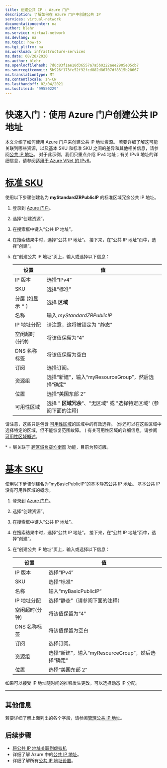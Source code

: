 ```yaml
---
title: 创建公共 IP - Azure 门户
description: 了解如何在 Azure 门户中创建公共 IP
services: virtual-network
documentationcenter: na
author: blehr
ms.service: virtual-network
ms.devlang: na
ms.topic: how-to
ms.tgt_pltfrm: na
ms.workload: infrastructure-services
ms.date: 08/28/2020
ms.author: blehr
ms.openlocfilehash: 7d0c83f1ae18d36557a7a5b0222aee2905e05cb7
ms.sourcegitcommit: 5b926f173fe52f92fcd882d86707df8315b28667
ms.translationtype: MT
ms.contentlocale: zh-CN
ms.lasthandoff: 02/04/2021
ms.locfileid: "99550229"
---
```

# <a name="quickstart-create-a-public-ip-address-using-the-azure-portal"></a>快速入门：使用 Azure 门户创建公共 IP 地址

本文介绍了如何使用 Azure 门户来创建公共 IP 地址资源。 若要详细了解这可能关联到哪些资源，以及基本 SKU 和标准 SKU 之间的差异和其他相关信息，请参阅[公共 IP 地址](./public-ip-addresses.md)。  对于此示例，我们只重点介绍 IPv4 地址；有关 IPv6 地址的详细信息，请参阅[适用于 Azure VNet 的 IPv6](./ipv6-overview.md)。

# <a name="standard-sku"></a>[**标准 SKU**](#tab/option-create-public-ip-standard-zones)

使用以下步骤创建名为 **myStandardZRPublicIP** 的标准区域冗余公共 IP 地址。

1. 登录到 [Azure 门户](https://portal.azure.com/)。
2. 选择“创建资源”。 
3. 在搜索框中键入“公共 IP 地址”。
4. 在搜索结果中时，选择“公共 IP 地址”。 接下来，在“公共 IP 地址”页中，选择“创建”。
5. 在“创建公共 IP 地址”页上，输入或选择以下信息： 

    | 设置                 | 值                       |
    | ---                     | ---                         |
    | IP 版本              | 选择“IPv4”                 |    
    | SKU                     | 选择“标准”         |
    | 分层 (如显示 * )                   | 选择 **区域**         |
    | 名称                    | 输入 *myStandardZRPublicIP*          |
    | IP 地址分配   | 请注意，这将被锁定为 "静态"                                        |
    | 空闲超时(分钟)  | 将该值保留为“4”        |
    | DNS 名称标签          | 将该值保留为空白    |
    | 订阅            | 选择订阅。   |
    | 资源组          | 选择“新建”，输入“myResourceGroup”，然后选择“确定”  |
    | 位置                | 选择“美国东部 2”      |
    | 可用性区域       | 选择 " **区域冗余**"、"无区域" 或 "选择特定区域" (参阅下面的注释)  |

请注意，这些只是包含 [可用性区域](../availability-zones/az-overview.md?toc=%2fazure%2fvirtual-network%2ftoc.json#availability-zones)的区域中的有效选择。   (你还可以在这些区域中选择特定的区域，但不能恢复范围故障。 ) 有关可用性区域的详细信息，请参阅 [可用性区域概述](https://docs.microsoft.com/azure/availability-zones/az-overview)。

\* = 层关联于 [跨区域负载均衡器](../load-balancer/cross-region-overview.md) 功能，目前为预览版。

# <a name="basic-sku"></a>[**基本 SKU**](#tab/option-create-public-ip-basic)

使用以下步骤创建名为“myBasicPublicIP”的基本静态公共 IP 地址。  基本公共 IP 没有可用性区域的概念。

1. 登录到 [Azure 门户](https://portal.azure.com/)。
2. 选择“创建资源”。 
3. 在搜索框中键入“公共 IP 地址”。
4. 在搜索结果中时，选择“公共 IP 地址”。 接下来，在“公共 IP 地址”页中，选择“创建”。
5. 在“创建公共 IP 地址”页上，输入或选择以下信息： 

    | 设置                 | 值                       |
    | ---                     | ---                         |
    | IP 版本              | 选择“IPv4”                 |    
    | SKU                     | 选择“标准”         |
    | 名称                    | 输入“myBasicPublicIP”          |
    | IP 地址分配   | 选择“静态”（请参阅下面的注释）                                     |
    | 空闲超时(分钟)  | 将该值保留为“4”        |
    | DNS 名称标签          | 将该值保留为空白    |
    | 订阅            | 选择订阅。   |
    | 资源组          | 选择“新建”，输入“myResourceGroup”，然后选择“确定”  |
    | 位置                | 选择“美国东部 2”      |

如果可以接受 IP 地址随时间的推移发生更改，可以选择动态 IP 分配。

---

## <a name="additional-information"></a>其他信息 

若要详细了解上面列出的各个字段，请参阅[管理公共 IP 地址](./virtual-network-public-ip-address.md#create-a-public-ip-address)。

## <a name="next-steps"></a>后续步骤
- [将公共 IP 地址关联到虚拟机](./associate-public-ip-address-vm.md#azure-portal)
- 详细了解 Azure 中的[公共 IP 地址](./public-ip-addresses.md#public-ip-addresses)。
- 详细了解所有[公共 IP 地址设置](virtual-network-public-ip-address.md#create-a-public-ip-address)。
